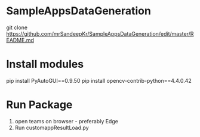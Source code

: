 # SampleAppsDataGeneration

git clone https://github.com/mrSandeepKr/SampleAppsDataGeneration/edit/master/README.md

# Install modules

pip install PyAutoGUI==0.9.50
pip install opencv-contrib-python==4.4.0.42

# Run Package
1. open teams on browser - preferably Edge
2. Run customappResultLoad.py 
